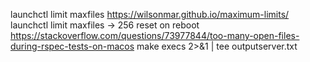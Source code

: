 launchctl limit maxfiles
https://wilsonmar.github.io/maximum-limits/
launchctl limit maxfiles -> 256
reset on reboot
https://stackoverflow.com/questions/73977844/too-many-open-files-during-rspec-tests-on-macos
make execs 2>&1 | tee outputserver.txt
